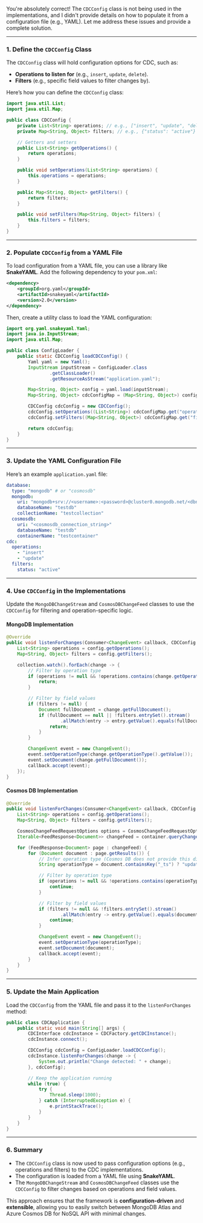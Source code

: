 You're absolutely correct! The `CDCConfig` class is not being used in the implementations, and I didn't provide details on how to populate it from a configuration file (e.g., YAML). Let me address these issues and provide a complete solution.

---

### **1. Define the `CDCConfig` Class**
The `CDCConfig` class will hold configuration options for CDC, such as:
- **Operations to listen for** (e.g., `insert`, `update`, `delete`).
- **Filters** (e.g., specific field values to filter changes by).

Here’s how you can define the `CDCConfig` class:
```java
import java.util.List;
import java.util.Map;

public class CDCConfig {
    private List<String> operations; // e.g., ["insert", "update", "delete"]
    private Map<String, Object> filters; // e.g., {"status": "active"}

    // Getters and setters
    public List<String> getOperations() {
        return operations;
    }

    public void setOperations(List<String> operations) {
        this.operations = operations;
    }

    public Map<String, Object> getFilters() {
        return filters;
    }

    public void setFilters(Map<String, Object> filters) {
        this.filters = filters;
    }
}
```

---

### **2. Populate `CDCConfig` from a YAML File**
To load configuration from a YAML file, you can use a library like **SnakeYAML**. Add the following dependency to your `pom.xml`:
```xml
<dependency>
    <groupId>org.yaml</groupId>
    <artifactId>snakeyaml</artifactId>
    <version>2.0</version>
</dependency>
```

Then, create a utility class to load the YAML configuration:
```java
import org.yaml.snakeyaml.Yaml;
import java.io.InputStream;
import java.util.Map;

public class ConfigLoader {
    public static CDCConfig loadCDCConfig() {
        Yaml yaml = new Yaml();
        InputStream inputStream = ConfigLoader.class
                .getClassLoader()
                .getResourceAsStream("application.yaml");

        Map<String, Object> config = yaml.load(inputStream);
        Map<String, Object> cdcConfigMap = (Map<String, Object>) config.get("cdc");

        CDCConfig cdcConfig = new CDCConfig();
        cdcConfig.setOperations((List<String>) cdcConfigMap.get("operations"));
        cdcConfig.setFilters((Map<String, Object>) cdcConfigMap.get("filters"));

        return cdcConfig;
    }
}
```

---

### **3. Update the YAML Configuration File**
Here’s an example `application.yaml` file:
```yaml
database:
  type: "mongodb" # or "cosmosdb"
  mongodb:
    uri: "mongodb+srv://<username>:<password>@cluster0.mongodb.net/<dbname>?retryWrites=true&w=majority"
    databaseName: "testdb"
    collectionName: "testcollection"
  cosmosdb:
    uri: "<cosmosdb_connection_string>"
    databaseName: "testdb"
    containerName: "testcontainer"
cdc:
  operations:
    - "insert"
    - "update"
  filters:
    status: "active"
```

---

### **4. Use `CDCConfig` in the Implementations**
Update the `MongoDBChangeStream` and `CosmosDBChangeFeed` classes to use the `CDCConfig` for filtering and operation-specific logic.

#### **MongoDB Implementation**
```java
@Override
public void listenForChanges(Consumer<ChangeEvent> callback, CDCConfig config) {
    List<String> operations = config.getOperations();
    Map<String, Object> filters = config.getFilters();

    collection.watch().forEach(change -> {
        // Filter by operation type
        if (operations != null && !operations.contains(change.getOperationType().getValue())) {
            return;
        }

        // Filter by field values
        if (filters != null) {
            Document fullDocument = change.getFullDocument();
            if (fullDocument == null || !filters.entrySet().stream()
                    .allMatch(entry -> entry.getValue().equals(fullDocument.get(entry.getKey())))) {
                return;
            }
        }

        ChangeEvent event = new ChangeEvent();
        event.setOperationType(change.getOperationType().getValue());
        event.setDocument(change.getFullDocument());
        callback.accept(event);
    });
}
```

#### **Cosmos DB Implementation**
```java
@Override
public void listenForChanges(Consumer<ChangeEvent> callback, CDCConfig config) {
    List<String> operations = config.getOperations();
    Map<String, Object> filters = config.getFilters();

    CosmosChangeFeedRequestOptions options = CosmosChangeFeedRequestOptions.createForProcessingFromNow();
    Iterable<FeedResponse<Document>> changeFeed = container.queryChangeFeed(options, Document.class);

    for (FeedResponse<Document> page : changeFeed) {
        for (Document document : page.getResults()) {
            // Infer operation type (Cosmos DB does not provide this directly)
            String operationType = document.containsKey("_ts") ? "update" : "insert";

            // Filter by operation type
            if (operations != null && !operations.contains(operationType)) {
                continue;
            }

            // Filter by field values
            if (filters != null && !filters.entrySet().stream()
                    .allMatch(entry -> entry.getValue().equals(document.get(entry.getKey())))) {
                continue;
            }

            ChangeEvent event = new ChangeEvent();
            event.setOperationType(operationType);
            event.setDocument(document);
            callback.accept(event);
        }
    }
}
```

---

### **5. Update the Main Application**
Load the `CDCConfig` from the YAML file and pass it to the `listenForChanges` method:
```java
public class CDCApplication {
    public static void main(String[] args) {
        CDCInterface cdcInstance = CDCFactory.getCDCInstance();
        cdcInstance.connect();

        CDCConfig cdcConfig = ConfigLoader.loadCDCConfig();
        cdcInstance.listenForChanges(change -> {
            System.out.println("Change detected: " + change);
        }, cdcConfig);

        // Keep the application running
        while (true) {
            try {
                Thread.sleep(1000);
            } catch (InterruptedException e) {
                e.printStackTrace();
            }
        }
    }
}
```

---

### **6. Summary**
- The `CDCConfig` class is now used to pass configuration options (e.g., operations and filters) to the CDC implementations.
- The configuration is loaded from a YAML file using **SnakeYAML**.
- The `MongoDBChangeStream` and `CosmosDBChangeFeed` classes use the `CDCConfig` to filter changes based on operations and field values.

This approach ensures that the framework is **configuration-driven** and **extensible**, allowing you to easily switch between MongoDB Atlas and Azure Cosmos DB for NoSQL API with minimal changes.